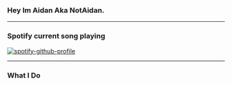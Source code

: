 ### Hey Im Aidan Aka NotAidan.

---

### Spotify current song playing

[![spotify-github-profile](https://spotify-github-profile.vercel.app/api/view?uid=dv50lpdjrcb0zn4paj4bu8c8c&cover_image=true&theme=novatorem)](https://github.com/kittinan/spotify-github-profile)

---
### What I Do
